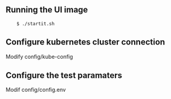 ## Running the UI image

```
    $ ./startit.sh
```

## Configure kubernetes cluster connection

Modify config/kube-config

## Configure the test paramaters

Modif config/config.env